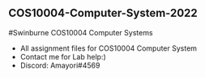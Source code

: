 ## COS10004-Computer-System-2022
#Swinburne COS10004 Computer Systems 
- All assignment files for COS10004 Computer System 
- Contact me for Lab help:)
- Discord: Amayori#4569

